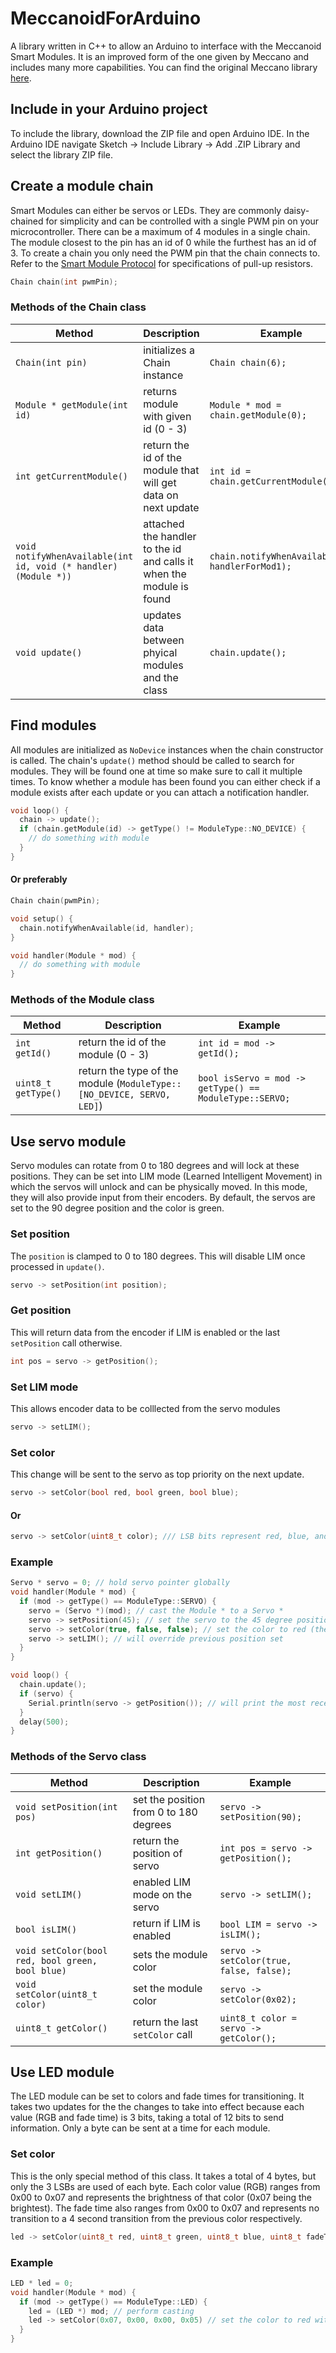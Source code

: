 # MeccanoidForArduino
A library written in C++ to allow an Arduino to interface with the Meccanoid Smart Modules. It is an improved form of the one given by Meccano and includes many more capabilities. You can find the original Meccano library [here](http://www.meccano.com/meccanoid-opensource).

## Include in your Arduino project
To include the library, download the ZIP file and open Arduino IDE. In the Arduino IDE navigate Sketch -> Include Library -> Add .ZIP Library and select the library ZIP file.

## Create a module chain
Smart Modules can either be servos or LEDs. They are commonly daisy-chained for simplicity and can be controlled with a single PWM pin on your microcontroller. There can be a maximum of 4 modules in a single chain. The module closest to the pin has an id of 0 while the furthest has an id of 3. To create a chain you only need the PWM pin that the chain connects to. Refer to the [Smart Module Protocol](http://www.meccano.com/meccanoid-opensource) for specifications of pull-up resistors.
```c++
Chain chain(int pwmPin);
```
### Methods of the Chain class
Method | Description | Example
-------|-------------|--------
`Chain(int pin)` | initializes a Chain instance | `Chain chain(6);`
`Module * getModule(int id)` | returns module with given id (0 - 3) | `Module * mod = chain.getModule(0);`
`int getCurrentModule()` | return the id of the module that will get data on next update | `int id = chain.getCurrentModule();`
`void notifyWhenAvailable(int id, void (* handler)(Module *))` | attached the handler to the id and calls it when the module is found | `chain.notifyWhenAvailable(0, handlerForMod1);`
`void update()` | updates data between phyical modules and the class | `chain.update();`

## Find modules
All modules are initialized as `NoDevice` instances when the chain constructor is called. The chain's `update()` method should be called to search for modules. They will be found one at time so make sure to call it multiple times. To know whether a module has been found you can either check if a module exists after each update or you can attach a notification handler.
```c++
void loop() {
  chain -> update();
  if (chain.getModule(id) -> getType() != ModuleType::NO_DEVICE) {
    // do something with module
  }
}
```
#### Or preferably
```c++
Chain chain(pwmPin);

void setup() {
  chain.notifyWhenAvailable(id, handler);
}

void handler(Module * mod) {
  // do something with module
}
```

### Methods of the Module class
Method | Description | Example
-------|-------------|--------
`int getId()` | return the id of the module (0 - 3) | `int id = mod -> getId();`
`uint8_t getType()` | return the type of the module (`ModuleType::[NO_DEVICE, SERVO, LED]`) | `bool isServo = mod -> getType() == ModuleType::SERVO;`

## Use servo module
Servo modules can rotate from 0 to 180 degrees and will lock at these positions. They can be set into LIM mode (Learned Intelligent Movement) in which the servos will unlock and can be physically moved. In this mode, they will also provide input from their encoders. By default, the servos are set to the 90 degree position and the color is green. 

### Set position
The `position` is clamped to 0 to 180 degrees. This will disable LIM once processed in `update()`.
```c++
servo -> setPosition(int position);
```
### Get position
This will return data from the encoder if LIM is enabled or the last `setPosition` call otherwise.
```c++
int pos = servo -> getPosition();
```
### Set LIM mode
This allows encoder data to be colllected from the servo modules
```c++
servo -> setLIM();
```
### Set color
This change will be sent to the servo as top priority on the next update.
```c++
servo -> setColor(bool red, bool green, bool blue);
```
#### Or
```c++
servo -> setColor(uint8_t color); /// LSB bits represent red, blue, and green respectively
```
### Example
```c++
Servo * servo = 0; // hold servo pointer globally
void handler(Module * mod) {
  if (mod -> getType() == ModuleType::SERVO) {
    servo = (Servo *)(mod); // cast the Module * to a Servo *
    servo -> setPosition(45); // set the servo to the 45 degree position
    servo -> setColor(true, false, false); // set the color to red (the boolean values represent RGB)
    servo -> setLIM(); // will override previous position set
  }
}

void loop() {
  chain.update();
  if (servo) {
    Serial.println(servo -> getPosition()); // will print the most recent data from the servo encoders
  }
  delay(500);
}
```
### Methods of the Servo class
Method | Description | Example
-------|-------------|--------
`void setPosition(int pos)` | set the position from 0 to 180 degrees | `servo -> setPosition(90);`
`int getPosition()` | return the position of servo | `int pos = servo -> getPosition();`
`void setLIM()` | enabled LIM mode on the servo | `servo -> setLIM();`
`bool isLIM()` | return if LIM is enabled | `bool LIM = servo -> isLIM();`
`void setColor(bool red, bool green, bool blue)` | sets the module color | `servo -> setColor(true, false, false);`
`void setColor(uint8_t color)` | set the module color | `servo -> setColor(0x02);`
`uint8_t getColor()` | return the last `setColor` call | `uint8_t color = servo -> getColor();`

## Use LED module
The LED module can be set to colors and fade times for transitioning. It takes two updates for the the changes to take into effect because each value (RGB and fade time) is 3 bits, taking a total of 12 bits to send information. Only a byte can be sent at a time for each module. 

### Set color
This is the only special method of this class. It takes a total of 4 bytes, but only the 3 LSBs are used of each byte. Each color value (RGB) ranges from 0x00 to 0x07 and represents the brightness of that color (0x07 being the brightest). The fade time also ranges from 0x00 to 0x07 and represents no transition to a 4 second transition from the previous color respectively.
```c++
led -> setColor(uint8_t red, uint8_t green, uint8_t blue, uint8_t fadeTime);
```
### Example
```c++
LED * led = 0;
void handler(Module * mod) {
  if (mod -> getType() == ModuleType::LED) {
    led = (LED *) mod; // perform casting
    led -> setColor(0x07, 0x00, 0x00, 0x05) // set the color to red with about a ~2 second transition
  }
}
```


